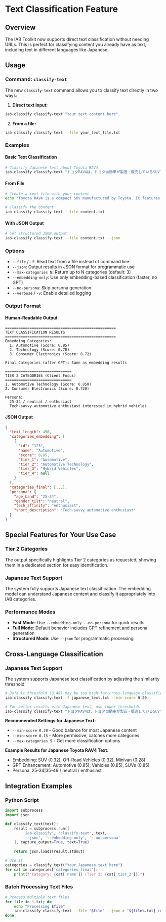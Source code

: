 # Text Classification Feature

## Overview
The IAB Toolkit now supports direct text classification without needing URLs. This is perfect for classifying content you already have as text, including text in different languages like Japanese.

## Usage

### Command: `classify-text`

The new `classify-text` command allows you to classify text directly in two ways:

1. **Direct text input:**
```bash
iab-classify classify-text "Your text content here"
```

2. **From a file:**
```bash
iab-classify classify-text --file your_text_file.txt
```

### Examples

#### Basic Text Classification
```bash
# Classify Japanese text about Toyota RAV4
iab-classify classify-text "トヨタRAV4は、トヨタ自動車が製造・販売しているSUVです。1994年に初代モデルが発売され、現在は5代目となっています。" --embedding-only --no-persona
```

#### From File
```bash
# Create a text file with your content
echo "Toyota RAV4 is a compact SUV manufactured by Toyota. It features advanced safety technology and hybrid engine options." > content.txt

# Classify the content
iab-classify classify-text --file content.txt
```

#### With JSON Output
```bash
# Get structured JSON output
iab-classify classify-text --file content.txt --json
```

### Options

- `--file` / `-f`: Read text from a file instead of command line
- `--json`: Output results in JSON format for programmatic use
- `--max-categories N`: Return up to N categories (default: 3)
- `--embedding-only`: Use only embedding-based classification (faster, no GPT)
- `--no-persona`: Skip persona generation
- `--verbose` / `-v`: Enable detailed logging

### Output Format

#### Human-Readable Output
```
==================================================
TEXT CLASSIFICATION RESULTS
==================================================
Embedding Categories:
  1. Automotive (Score: 0.85)
  2. Technology (Score: 0.78)
  3. Consumer Electronics (Score: 0.72)

Final Categories (after GPT): Same as embedding results

==============================
TIER 2 CATEGORIES (Client Focus)
==============================
1. Automotive Technology (Score: 0.850)
2. Consumer Electronics (Score: 0.720)

Persona:
  25-34 / neutral / enthusiast
  Tech-savvy automotive enthusiast interested in hybrid vehicles
```

#### JSON Output
```json
{
  "text_length": 450,
  "categories_embedding": [
    {
      "id": "123",
      "name": "Automotive",
      "score": 0.85,
      "tier_1": "Automotive",
      "tier_2": "Automotive Technology",
      "tier_3": "Hybrid Vehicles",
      "tier_4": null
    }
  ],
  "categories_final": [...],
  "persona": {
    "age_band": "25-34",
    "gender_tilt": "neutral", 
    "tech_affinity": "enthusiast",
    "short_description": "Tech-savvy automotive enthusiast"
  }
}
```

## Special Features for Your Use Case

### Tier 2 Categories
The output specifically highlights Tier 2 categories as requested, showing them in a dedicated section for easy identification.

### Japanese Text Support
The system fully supports Japanese text classification. The embedding model can understand Japanese content and classify it appropriately into IAB categories.

### Performance Modes
- **Fast Mode**: Use `--embedding-only --no-persona` for quick results
- **Full Mode**: Default behavior includes GPT refinement and persona generation
- **Structured Mode**: Use `--json` for programmatic processing

## Cross-Language Classification

### Japanese Text Support
The system supports Japanese text classification by adjusting the similarity threshold:

```bash
# Default threshold (0.40) may be too high for cross-language classification
iab-classify classify-text -f japanese_text.txt --min-score 0.20

# For better results with Japanese text, use lower thresholds
iab-classify classify-text "トヨタRAV4は、トヨタ自動車が製造・販売しているSUVです。" --min-score 0.15 --max-categories 5
```

**Recommended Settings for Japanese Text:**
- `--min-score 0.20` - Good balance for most Japanese content
- `--min-score 0.15` - More permissive, catches more categories
- `--max-categories 5` - Get more classification options

**Example Results for Japanese Toyota RAV4 Text:**
- Embedding: SUV (0.32), Off-Road Vehicles (0.32), Minivan (0.28)
- GPT Enhancement: Automotive (0.85), Vehicles (0.85), SUVs (0.85)
- Persona: 25-34|35-49 / neutral / enthusiast

## Integration Examples

### Python Script
```python
import subprocess
import json

def classify_text(text):
    result = subprocess.run([
        'iab-classify', 'classify-text', text,
        '--json', '--embedding-only', '--no-persona'
    ], capture_output=True, text=True)
    
    return json.loads(result.stdout)

# Use it
categories = classify_text("Your Japanese text here")
for cat in categories['categories_final']:
    print(f"Category: {cat['name']} (Tier 2: {cat['tier_2']})")
```

### Batch Processing Text Files
```bash
# Process multiple text files
for file in *.txt; do
    echo "Processing $file"
    iab-classify classify-text --file "$file" --json > "${file%.txt}_results.json"
done
```

